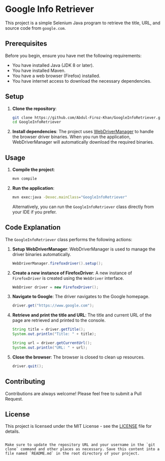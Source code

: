 # Google Info Retriever

This project is a simple Selenium Java program to retrieve the title, URL, and source code from `google.com`.

## Prerequisites

Before you begin, ensure you have met the following requirements:

- You have installed Java (JDK 8 or later).
- You have installed Maven.
- You have a web browser (Firefox) installed.
- You have internet access to download the necessary dependencies.

## Setup

1. **Clone the repository**:
    ```sh
    git clone https://github.com/Abdul-Firoz-Khan/GoogleInfoRetriever.git
    cd GoogleInfoRetriever
    ```

2. **Install dependencies**:
    The project uses [WebDriverManager](https://github.com/bonigarcia/webdrivermanager) to handle the browser driver binaries. When you run the application, WebDriverManager will automatically download the required binaries.

## Usage

1. **Compile the project**:
    ```sh
    mvn compile
    ```

2. **Run the application**:
    ```sh
    mvn exec:java -Dexec.mainClass="GoogleInfoRetriever"
    ```

    Alternatively, you can run the `GoogleInfoRetriever` class directly from your IDE if you prefer.

## Code Explanation

The `GoogleInfoRetriever` class performs the following actions:

1. **Setup WebDriverManager**:
    WebDriverManager is used to manage the driver binaries automatically.

    ```java
    WebDriverManager.firefoxdriver().setup();
    ```

2. **Create a new instance of FirefoxDriver**:
    A new instance of `FirefoxDriver` is created using the `WebDriver` interface.

    ```java
    WebDriver driver = new FirefoxDriver();
    ```

3. **Navigate to Google**:
    The driver navigates to the Google homepage.

    ```java
    driver.get("https://www.google.com");
    ```

4. **Retrieve and print the title and URL**:
    The title and current URL of the page are retrieved and printed to the console.

    ```java
    String title = driver.getTitle();
    System.out.println("Title: " + title);

    String url = driver.getCurrentUrl();
    System.out.println("URL: " + url);
    ```

5. **Close the browser**:
    The browser is closed to clean up resources.

    ```java
    driver.quit();
    ```

## Contributing

Contributions are always welcome! Please feel free to submit a Pull Request.

## License

This project is licensed under the MIT License - see the [LICENSE](LICENSE) file for details.

```

Make sure to update the repository URL and your username in the `git clone` command and other places as necessary. Save this content into a file named `README.md` in the root directory of your project.
